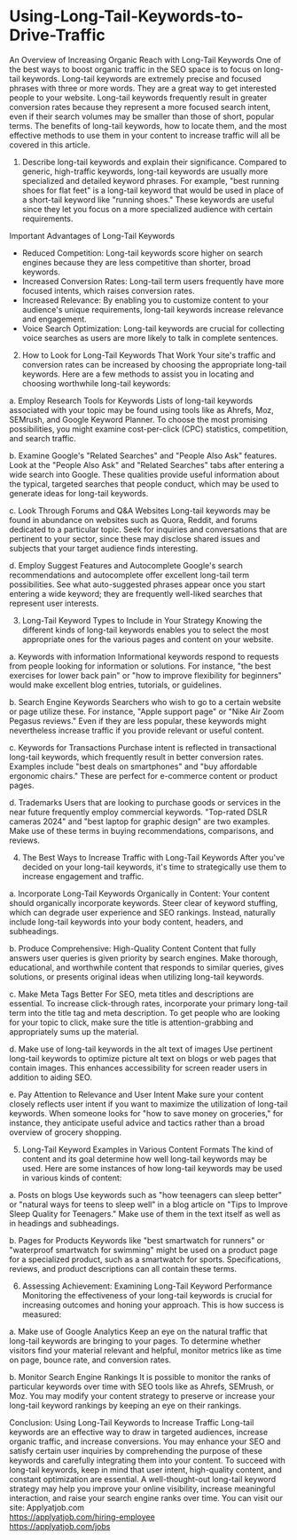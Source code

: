# Using-Long-Tail-Keywords-to-Drive-Traffic
An Overview of Increasing Organic Reach with Long-Tail Keywords
One of the best ways to boost organic traffic in the SEO space is to focus on long-tail keywords. Long-tail keywords are extremely precise and focused phrases with three or more words. They are a great way to get interested people to your website. Long-tail keywords frequently result in greater conversion rates because they represent a more focused search intent, even if their search volumes may be smaller than those of short, popular terms. The benefits of long-tail keywords, how to locate them, and the most effective methods to use them in your content to increase traffic will all be covered in this article.

1. Describe long-tail keywords and explain their significance.
Compared to generic, high-traffic keywords, long-tail keywords are usually more specialized and detailed keyword phrases. For example, "best running shoes for flat feet" is a long-tail keyword that would be used in place of a short-tail keyword like "running shoes." These keywords are useful since they let you focus on a more specialized audience with certain requirements.

Important Advantages of Long-Tail Keywords
- Reduced Competition: Long-tail keywords score higher on search engines because they are less competitive than shorter, broad keywords.
- Increased Conversion Rates: Long-tail term users frequently have more focused intents, which raises conversion rates.
- Increased Relevance: By enabling you to customize content to your audience's unique requirements, long-tail keywords increase relevance and engagement.
- Voice Search Optimization: Long-tail keywords are crucial for collecting voice searches as users are more likely to talk in complete sentences.

2. How to Look for Long-Tail Keywords That Work
Your site's traffic and conversion rates can be increased by choosing the appropriate long-tail keywords. Here are a few methods to assist you in locating and choosing worthwhile long-tail keywords:

a. Employ Research Tools for Keywords
Lists of long-tail keywords associated with your topic may be found using tools like as Ahrefs, Moz, SEMrush, and Google Keyword Planner. To choose the most promising possibilities, you might examine cost-per-click (CPC) statistics, competition, and search traffic.

b. Examine Google's "Related Searches" and "People Also Ask" features.
Look at the "People Also Ask" and "Related Searches" tabs after entering a wide search into Google. These qualities provide useful information about the typical, targeted searches that people conduct, which may be used to generate ideas for long-tail keywords.

c. Look Through Forums and Q&A Websites
Long-tail keywords may be found in abundance on websites such as Quora, Reddit, and forums dedicated to a particular topic. Seek for inquiries and conversations that are pertinent to your sector, since these may disclose shared issues and subjects that your target audience finds interesting.

d. Employ Suggest Features and Autocomplete
Google's search recommendations and autocomplete offer excellent long-tail term possibilities. See what auto-suggested phrases appear once you start entering a wide keyword; they are frequently well-liked searches that represent user interests.

3. Long-Tail Keyword Types to Include in Your Strategy
Knowing the different kinds of long-tail keywords enables you to select the most appropriate ones for the various pages and content on your website.

a. Keywords with information
Informational keywords respond to requests from people looking for information or solutions. For instance, "the best exercises for lower back pain" or "how to improve flexibility for beginners" would make excellent blog entries, tutorials, or guidelines.

b. Search Engine Keywords
Searchers who wish to go to a certain website or page utilize these. For instance, "Apple support page" or "Nike Air Zoom Pegasus reviews." Even if they are less popular, these keywords might nevertheless increase traffic if you provide relevant or useful content.

c. Keywords for Transactions
Purchase intent is reflected in transactional long-tail keywords, which frequently result in better conversion rates. Examples include "best deals on smartphones" and "buy affordable ergonomic chairs." These are perfect for e-commerce content or product pages.

d. Trademarks
Users that are looking to purchase goods or services in the near future frequently employ commercial keywords. "Top-rated DSLR cameras 2024" and "best laptop for graphic design" are two examples. Make use of these terms in buying recommendations, comparisons, and reviews.

4. The Best Ways to Increase Traffic with Long-Tail Keywords
After you've decided on your long-tail keywords, it's time to strategically use them to increase engagement and traffic.

a. Incorporate Long-Tail Keywords Organically in Content: Your content should organically incorporate keywords. Steer clear of keyword stuffing, which can degrade user experience and SEO rankings. Instead, naturally include long-tail keywords into your body content, headers, and subheadings.

b. Produce Comprehensive: High-Quality Content Content that fully answers user queries is given priority by search engines. Make thorough, educational, and worthwhile content that responds to similar queries, gives solutions, or presents original ideas when utilizing long-tail keywords.

c. Make Meta Tags Better
For SEO, meta titles and descriptions are essential. To increase click-through rates, incorporate your primary long-tail term into the title tag and meta description. To get people who are looking for your topic to click, make sure the title is attention-grabbing and appropriately sums up the material.

d. Make use of long-tail keywords in the alt text of images
Use pertinent long-tail keywords to optimize picture alt text on blogs or web pages that contain images. This enhances accessibility for screen reader users in addition to aiding SEO.

e. Pay Attention to Relevance and User Intent
Make sure your content closely reflects user intent if you want to maximize the utilization of long-tail keywords. When someone looks for "how to save money on groceries," for instance, they anticipate useful advice and tactics rather than a broad overview of grocery shopping.

5. Long-Tail Keyword Examples in Various Content Formats
The kind of content and its goal determine how well long-tail keywords may be used. Here are some instances of how long-tail keywords may be used in various kinds of content:

a. Posts on blogs
Use keywords such as "how teenagers can sleep better" or "natural ways for teens to sleep well" in a blog article on "Tips to Improve Sleep Quality for Teenagers." Make use of them in the text itself as well as in headings and subheadings.

b. Pages for Products
Keywords like "best smartwatch for runners" or "waterproof smartwatch for swimming" might be used on a product page for a specialized product, such as a smartwatch for sports. Specifications, reviews, and product descriptions can all contain these terms.

6. Assessing Achievement: Examining Long-Tail Keyword Performance
Monitoring the effectiveness of your long-tail keywords is crucial for increasing outcomes and honing your approach. This is how success is measured:

a. Make use of Google Analytics
Keep an eye on the natural traffic that long-tail keywords are bringing to your pages. To determine whether visitors find your material relevant and helpful, monitor metrics like as time on page, bounce rate, and conversion rates.

b. Monitor Search Engine Rankings
It is possible to monitor the ranks of particular keywords over time with SEO tools like as Ahrefs, SEMrush, or Moz. You may modify your content strategy to preserve or increase your long-tail keyword rankings by keeping an eye on their rankings.

Conclusion: Using Long-Tail Keywords to Increase Traffic
Long-tail keywords are an effective way to draw in targeted audiences, increase organic traffic, and increase conversions. You may enhance your SEO and satisfy certain user inquiries by comprehending the purpose of these keywords and carefully integrating them into your content. To succeed with long-tail keywords, keep in mind that user intent, high-quality content, and constant optimization are essential. A well-thought-out long-tail keyword strategy may help you improve your online visibility, increase meaningful interaction, and raise your search engine ranks over time.
You can visit our site: Applyatjob.com<br>
 https://applyatjob.com/hiring-employee<br>
https://applyatjob.com/jobs
